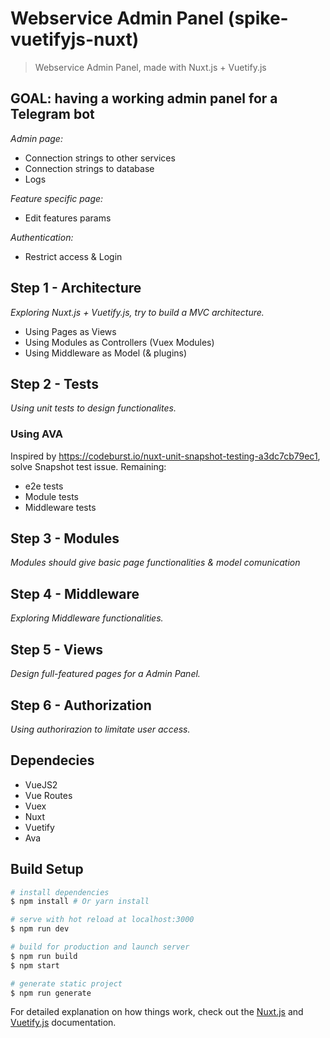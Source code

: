 # Webservice Admin Panel (spike-vuetifyjs-nuxt)
> Webservice Admin Panel, made with Nuxt.js + Vuetify.js

## GOAL: having a working admin panel for a Telegram bot
_Admin page:_
 * Connection strings to other services
 * Connection strings to database
 * Logs

_Feature specific page:_
 * Edit features params

_Authentication:_ 
 * Restrict access & Login

## Step 1 - Architecture
_Exploring Nuxt.js + Vuetify.js, try to build a MVC architecture._
 * Using Pages as Views
 * Using Modules as Controllers (Vuex Modules)
 * Using Middleware as Model (& plugins)

## Step 2 - Tests
_Using unit tests to design functionalites._

### Using AVA 
Inspired by https://codeburst.io/nuxt-unit-snapshot-testing-a3dc7cb79ec1, solve Snapshot test issue.
Remaining:
 * e2e tests
 * Module tests
 * Middleware tests
 
 
## Step 3 - Modules
_Modules should give basic page functionalities & model comunication_

## Step 4 - Middleware
_Exploring Middleware functionalities._

## Step 5 - Views 
_Design full-featured pages for a Admin Panel._

## Step 6 - Authorization
_Using authorirazion to limitate user access._

## Dependecies
* VueJS2
* Vue Routes
* Vuex
* Nuxt
* Vuetify
* Ava


## Build Setup

``` bash
# install dependencies
$ npm install # Or yarn install

# serve with hot reload at localhost:3000
$ npm run dev

# build for production and launch server
$ npm run build
$ npm start

# generate static project
$ npm run generate
```

For detailed explanation on how things work, check out the [Nuxt.js](https://github.com/nuxt/nuxt.js) and [Vuetify.js](https://vuetifyjs.com/) documentation.
